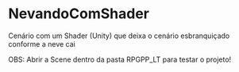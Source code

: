 # NevandoComShader
Cenário com um Shader (Unity) que deixa o cenário esbranquiçado conforme a neve cai

OBS: Abrir a Scene dentro da pasta RPGPP_LT para testar o projeto!
